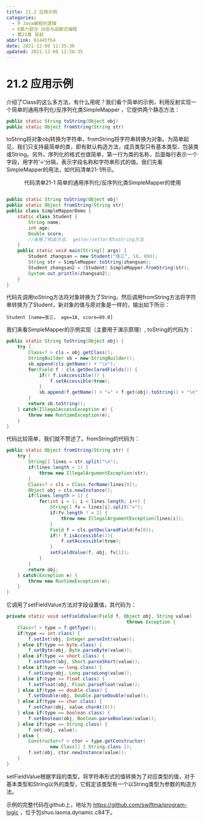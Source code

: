 ```yaml
---
title: 21.2 应用示例
categories:
  - 9 Java编程的逻辑
  - 6第六部分 动态与函数式编程
  - 第21章 反射
abbrlink: 91445fb4
date: 2021-12-08 12:35:36
updated: 2021-12-08 12:50:35
---
```

# 21.2 应用示例
介绍了Class的这么多方法，有什么用呢？我们看个简单的示例，利用反射实现一个简单的通用序列化/反序列化类SimpleMapper ，它提供两个静态方法：

```java
public static String toString(Object obj)
public static Object fromString(String str)
```

toString将对象obj转换为字符串，fromString将字符串转换为对象。为简单起见，我们只支持最简单的类，即有默认构造方法，成员类型只有基本类型、包装类或String。另外，序列化的格式也很简单，第一行为类的名称，后面每行表示一个字段，用字符'='分隔，表示字段名称和字符串形式的值。我们先看SimpleMapper的用法，如代码清单21-1所示。

<center>代码清单21-1 简单的通用序列化/反序列化类SimpleMapper的使用</center>

```java

public static String toString(Object obj)
public static Object fromString(String str)
public class SimpleMapperDemo {
    static class Student {
        String name;
        int age;
        Double score;
        //省略了构造方法， getter/setter和toString方法
    }
    public static void main(String[] args) {
        Student zhangsan = new Student("张三", 18, 89d);
        String str = SimpleMapper.toString(zhangsan);
        Student zhangsan2 = (Student) SimpleMapper.fromString(str);
        System.out.println(zhangsan2);
    }
}
```

代码先调用toString方法将对象转换为了String，然后调用fromString方法将字符串转换为了Student，新对象的值与原对象是一样的，输出如下所示：

```
Student [name=张三， age=18, score=89.0]
```

我们来看SimpleMapper的示例实现（主要用于演示原理）, toString的代码为：

```java
public static String toString(Object obj) {
    try {
        Class<? > cls = obj.getClass();
        StringBuilder sb = new StringBuilder();
        sb.append(cls.getName() + "\n");
        for(Field f : cls.getDeclaredFields()) {
            if(! f.isAccessible()) {
                f.setAccessible(true);
            }
            sb.append(f.getName() + "=" + f.get(obj).toString() + "\n");
        }
        return sb.toString();
    } catch(IllegalAccessException e) {
        throw new RuntimeException(e);
    }
}
```

代码比较简单，我们就不赘述了。fromString的代码为：

```java
public static Object fromString(String str) {
    try {
        String[] lines = str.split("\n");
        if(lines.length < 1) {
            throw new IllegalArgumentException(str);
        }
        Class<? > cls = Class.forName(lines[0]);
        Object obj = cls.newInstance();
        if(lines.length > 1) {
            for(int i = 1; i < lines.length; i++) {
                String[] fv = lines[i].split("=");
                if(fv.length ! = 2) {
                    throw new IllegalArgumentException(lines[i]);
                }
                Field f = cls.getDeclaredField(fv[0]);
                if(! f.isAccessible()){
                    f.setAccessible(true);
                }
                setFieldValue(f, obj, fv[1]);
            }
        }
        return obj;
    } catch(Exception e) {
        throw new RuntimeException(e);
    }
}
```

它调用了setFieldValue方法对字段设置值，其代码为：

```java
private static void setFieldValue(Field f, Object obj, String value)
                                            throws Exception {
    Class<? > type = f.getType();
    if(type == int.class) {
        f.setInt(obj, Integer.parseInt(value));
    } else if(type == byte.class) {
        f.setByte(obj, Byte.parseByte(value));
    } else if(type == short.class) {
        f.setShort(obj, Short.parseShort(value));
    } else if(type == long.class) {
        f.setLong(obj, Long.parseLong(value));
    } else if(type == float.class) {
        f.setFloat(obj, Float.parseFloat(value));
    } else if(type == double.class) {
        f.setDouble(obj, Double.parseDouble(value));
    } else if(type == char.class) {
        f.setChar(obj, value.charAt(0));
    } else if(type == boolean.class) {
        f.setBoolean(obj, Boolean.parseBoolean(value));
    } else if(type == String.class) {
        f.set(obj, value);
    } else {
        Constructor<? > ctor = type.getConstructor(
                new Class[] { String.class });
        f.set(obj, ctor.newInstance(value));
    }
}
```

setFieldValue根据字段的类型，将字符串形式的值转换为了对应类型的值，对于基本类型和String以外的类型，它假定该类型有一个以String类型为参数的构造方法。

示例的完整代码在github上，地址为 https://github.com/swiftma/program-logic ，位于包shuo.laoma.dynamic.c84下。

